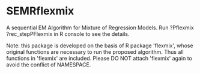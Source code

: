 # SEMRflexmix
A sequential EM Algorithm for Mixture of Regression Models. Run 
?Pflexmix 
?rec_stepPFlexmix 
in R console to see the details.

Note: this package is developed on the basis of R package 'flexmix', whose original functions are necessary to run the proposed algorithm. Thus all functions in 'flexmix' are included. Please DO NOT attach 'flexmix' again to avoid the conflict of NAMESPACE.
